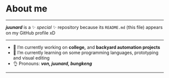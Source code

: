 # About me
---

***juunard*** is a ✨ _special_ ✨ repository because its `README.md` (this file) appears on my GitHub profile xD

---
- 🔭 I’m currently working on **college,** and **backyard automation projects**
- 🌱 I’m currently learning on some programming languages, prototyping and visual editing
- 👌 Pronouns: ***von, juunard, bungkeng*** 

---

